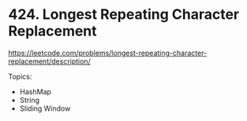 # 424. Longest Repeating Character Replacement

https://leetcode.com/problems/longest-repeating-character-replacement/description/

Topics:

-   HashMap
-   String
-   Sliding Window
